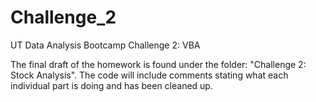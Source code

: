 # Challenge_2
UT Data Analysis Bootcamp Challenge 2: VBA

The final draft of the homework is found under the folder: "Challenge 2: Stock Analysis". The code will include comments stating what each individual part is doing and has been cleaned up. 
